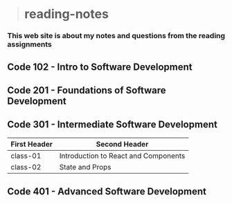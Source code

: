 ># reading-notes

### This web site is about my notes and questions from the reading assignments 

## Code 102 - Intro to Software Development
## Code 201 - Foundations of Software Development
## Code 301 - Intermediate Software Development
| First Header  | Second Header |
| ------------- | ------------- |
| class-01      | Introduction to React and Components  |
| class-02      | State and Props |
## Code 401 - Advanced Software Development